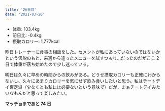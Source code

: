 ```yaml
---
title: '26日目'
date: '2021-03-26'
---
```


- 体重: 103.4kg
- 前日比: -0.4kg
- 摂取カロリー: 1,777kcal

昨日トレーナーに食事の相談をした。セメントが私にあっていないのではないかという仮説のもと、来週から違ったメニューを試すつもり…だったのだがここ 2 日で体重が落ち始めたので少し迷っている。

明日は久々に早めの時間からの飲みがある。どうせ摂取カロリーも正確にわからないし、久々にあまりカロリーを気にせず飲み食いしたいと思う。私はチートデイ否定派（少なくとも私には必要ないという意味で）だが、まぁチートデイみたいなもんだと思って楽しみたい。

**マッチョまであと 74 日**
